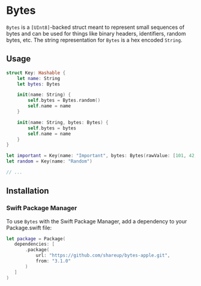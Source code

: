 # Bytes

`Bytes` is a `[UInt8]`-backed struct meant to represent small sequences of bytes and can be used for things like binary headers, identifiers, random bytes, etc. The string representation for `Bytes` is a hex encoded `String`.

## Usage

```swift
struct Key: Hashable {
    let name: String
    let bytes: Bytes

    init(name: String) {
        self.bytes = Bytes.random()
        self.name = name
    }

    init(name: String, bytes: Bytes) {
        self.bytes = bytes
        self.name = name
    }
}

let important = Key(name: "Important", bytes: Bytes(rawValue: [101, 42, 101]))
let random = Key(name: "Random")

// ...
```

## Installation

### Swift Package Manager

To use `Bytes` with the Swift Package Manager, add a dependency to your Package.swift file:
 
 ```swift
 let package = Package(
    dependencies: [
        .package(
            url: "https://github.com/shareup/bytes-apple.git",
            from: "3.1.0"
        )
    ]
 )
```
